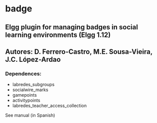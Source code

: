 # badge
Elgg plugin for managing badges in social learning environments (Elgg 1.12)
-------------
## Autores: D. Ferrero-Castro, M.E. Sousa-Vieira, J.C. López-Ardao
### Dependences: 
- labredes_subgroups
- socialwire_marks
- gamepoints
- activitypoints
- labredes_teacher_access_collection

See manual (in Spanish)

